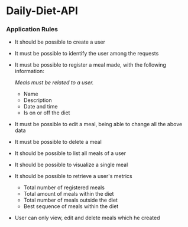 # Daily-Diet-API

### Application Rules

- It should be possible to create a user
- It must be possible to identify the user among the requests
- It must be possible to register a meal made, with the following information:
    
     *Meals must be related to a user.*
    
     - Name
     - Description
     - Date and time
     - Is on or off the diet

- It must be possible to edit a meal, being able to change all the above data
- It must be possible to delete a meal
- It should be possible to list all meals of a user
- It should be possible to visualize a single meal
- It should be possible to retrieve a user's metrics
     - Total number of registered meals
     - Total amount of meals within the diet
     - Total number of meals outside the diet
     - Best sequence of meals within the diet
- User can only view, edit and delete meals which he created
